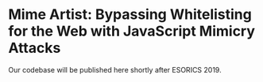 # Mime Artist: Bypassing Whitelisting for the Web with JavaScript Mimicry Attacks

Our codebase will be published here shortly after ESORICS 2019.
